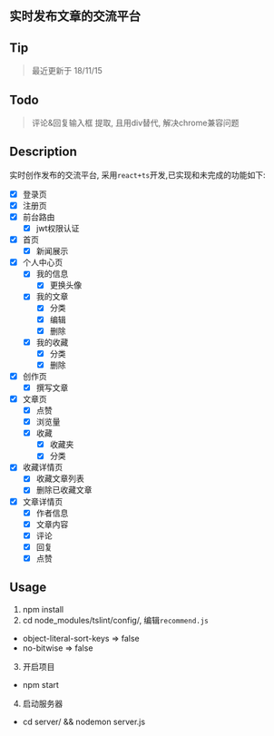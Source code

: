 ## 实时发布文章的交流平台
## Tip
> 最近更新于 18/11/15
## Todo
> 评论&回复输入框 提取, 且用div替代, 解决chrome兼容问题
## Description
实时创作发布的交流平台, 采用```react+ts```开发,已实现和未完成的功能如下: 
- [x] 登录页
- [x] 注册页  
- [x] 前台路由
  + [x] jwt权限认证
- [x] 首页
  + [x] 新闻展示
- [x] 个人中心页
  + [x] 我的信息
    * [x] 更换头像
  + [x] 我的文章
    * [x] 分类
    * [x] 编辑
    * [x] 删除
  + [x] 我的收藏
    * [x] 分类
    * [x] 删除
- [x] 创作页
  + [x] 撰写文章
- [x] 文章页
  + [x] 点赞
  + [x] 浏览量
  + [x] 收藏
    + [x] 收藏夹
    + [x] 分类
- [x] 收藏详情页
  + [x] 收藏文章列表
  + [x] 删除已收藏文章
- [x] 文章详情页
  + [x] 作者信息
  + [x] 文章内容
  + [x] 评论
  + [x] 回复
  + [x] 点赞 
## Usage
1. npm install 
2. cd node_modules/tslint/config/, 编辑```recommend.js```
  + object-literal-sort-keys => false
  + no-bitwise => false
3. 开启项目
  + npm start
4. 启动服务器
  + cd server/ && nodemon server.js